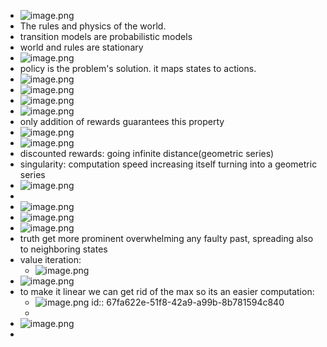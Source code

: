 - ![image.png](../assets/image_1743953546861_0.png)
- The rules and physics of the world.
- transition models are probabilistic models
- world and rules are stationary
- ![image.png](../assets/image_1743960134453_0.png)
- policy is the problem's solution. it maps states to actions.
- ![image.png](../assets/image_1743969053631_0.png)
- ![image.png](../assets/image_1743969419831_0.png)
- ![image.png](../assets/image_1743976031217_0.png)
- ![image.png](../assets/image_1744065094423_0.png)
- only addition of rewards guarantees this property
- ![image.png](../assets/image_1744139736346_0.png)
- ![image.png](../assets/image_1744140119393_0.png)
- discounted rewards: going infinite distance(geometric series)
- singularity: computation speed increasing itself turning into a geometric series
- ![image.png](../assets/image_1744455936736_0.png)
-
- ![image.png](../assets/image_1744456610607_0.png)
- ![image.png](../assets/image_1744460600337_0.png)
- ![image.png](../assets/image_1744460762783_0.png)
- truth get more prominent overwhelming any faulty past, spreading also to neighboring states
- value iteration:
	- ![image.png](../assets/image_1744460908900_0.png)
- ![image.png](../assets/image_1744462042205_0.png)
- to make it linear we can get rid of the max so its an easier computation:
	- ![image.png](../assets/image_1744462393238_0.png)
	  id:: 67fa622e-51f8-42a9-a99b-8b781594c840
	-
- ![image.png](../assets/image_1744464106487_0.png)
-